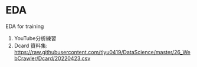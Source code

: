 # EDA
EDA for training
1. YouTube分析練習
2. Dcard 資料集: https://raw.githubusercontent.com/tlyu0419/DataScience/master/26_WebCrawler/Dcard/20220423.csv
